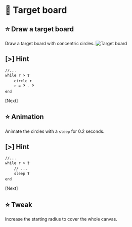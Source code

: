 # 🎯 Target board

## ⭐ Draw a target board

Draw a target board with concentric circles.
![Target board](samples/loops/img/target.svg)

## [>] Hint

```evy
//...
while r > ❓
    circle r
    r = ❓ - ❓
end
```

[Next]

## ⭐ Animation

Animate the circles with a `sleep` for 0.2 seconds.

## [>] Hint

```evy
//...
while r > ❓
    // ...
    sleep ❓
end
```

[Next]

## ⭐ Tweak

Increase the starting radius to cover the whole canvas.
